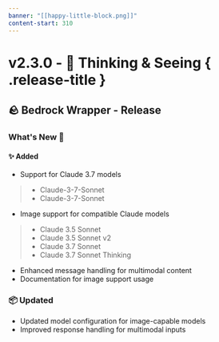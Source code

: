 ```yaml
---
banner: "[[happy-little-block.png]]"
content-start: 310
---
```


# v2.3.0 - 🤯 Thinking & Seeing { .release-title }
  ## 🪨 Bedrock Wrapper - Release 

### What's New 🎉
#### ✨ Added
- Support for Claude 3.7 models
> - Claude-3-7-Sonnet
> - Claude-3-7-Sonnet
- Image support for compatible Claude models
> - Claude 3.5 Sonnet
> - Claude 3.5 Sonnet v2
> - Claude 3.7 Sonnet
> - Claude 3.7 Sonnet Thinking
- Enhanced message handling for multimodal content
- Documentation for image support usage

### 📦 Updated
- Updated model configuration for image-capable models
- Improved response handling for multimodal inputs